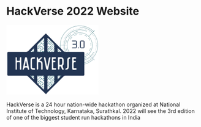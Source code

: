 # HackVerse 2022 Website

<img src="/img/logo.webp" width=240px alt="HackVerse 3.0">

HackVerse is a 24 hour nation-wide hackathon organized at National Institute of Technology, Karnataka, Surathkal. 2022 will see the 3rd edition of one of the biggest student run hackathons in India
